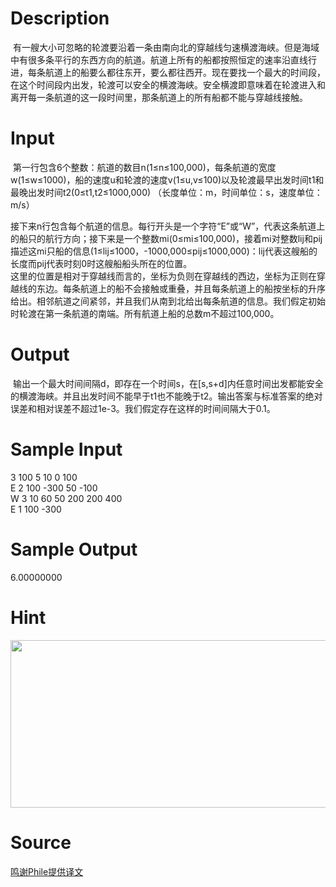 
# Description

<div class="content"><p> 有一艘大小可忽略的轮渡要沿着一条由南向北的穿越线匀速横渡海峡。但是海域中有很多条平行的东西方向的航道。航道上所有的船都按照恒定的速率沿直线行进，每条航道上的船要么都往东开，要么都往西开。现在要找一个最大的时间段，在这个时间段内出发，轮渡可以安全的横渡海峡。安全横渡即意味着在轮渡进入和离开每一条航道的这一段时间里，那条航道上的所有船都不能与穿越线接触。</p></div>

# Input

<div class="content"><p> 第一行包含6个整数：航道的数目n(1≤n≤100,000)，每条航道的宽度w(1≤w≤1000)，船的速度u和轮渡的速度v(1≤u,v≤100)以及轮渡最早出发时间t1和最晚出发时间t2(0≤t1,t2≤1000,000) （长度单位：m，时间单位：s，速度单位：m/s）</p>
<div>接下来n行包含每个航道的信息。每行开头是一个字符“E”或“W”，代表这条航道上的船只的航行方向；接下来是一个整数mi(0≤mi≤100,000)，接着mi对整数lij和pij描述这mi只船的信息(1≤lij≤1000，-1000,000≤pij≤1000,000)：lij代表这艘船的长度而pij代表时刻0时这艘船船头所在的位置。</div>
<div>这里的位置是相对于穿越线而言的，坐标为负则在穿越线的西边，坐标为正则在穿越线的东边。每条航道上的船不会接触或重叠，并且每条航道上的船按坐标的升序给出。相邻航道之间紧邻，并且我们从南到北给出每条航道的信息。我们假定初始时轮渡在第一条航道的南端。所有航道上船的总数m不超过100,000。</div></div>

# Output

<div class="content"><p> 输出一个最大时间间隔d，即存在一个时间s，在[s,s+d]内任意时间出发都能安全的横渡海峡。并且出发时间不能早于t1也不能晚于t2。输出答案与标准答案的绝对误差和相对误差不超过1e-3。我们假定存在这样的时间间隔大于0.1。</p></div>

# Sample Input

<div class="content"><span class="sampledata">3 100 5 10 0 100<br/>
E 2 100 -300 50 -100<br/>
W 3 10 60 50 200 200 400<br/>
E 1 100 -300</span></div>

# Sample Output

<div class="content"><span class="sampledata">6.00000000<br/>
</span></div>

# Hint

<div class="content"><p></p><p><img src="/source/bzoj/4114/img/aHR0cHM6Ly9seWRzeS5jb20vSnVkZ2VPbmxpbmUvdXBsb2FkLzIwMTUwOS8xMS5qcGc=.jpg" width="651" height="268" alt=""/></p><p></p></div>

# Source

<div class="content"><p><a href="problemset.php?search=鸣谢Phile提供译文">鸣谢Phile提供译文</a></p></div>

